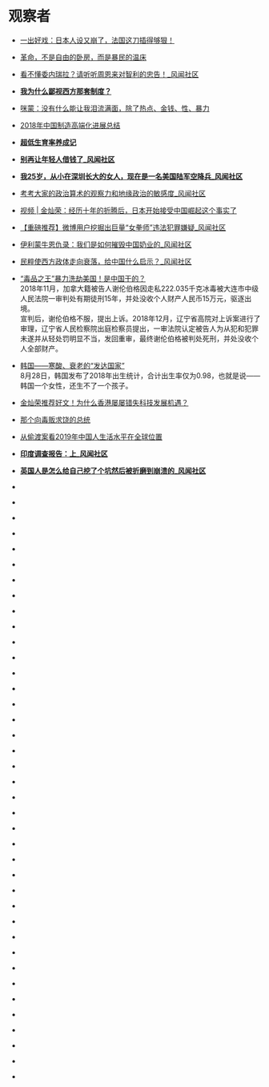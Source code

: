 # 观察者

*   [一出好戏：日本人设又崩了，法国这刀插得够狠！](https://user.guancha.cn/main/content?id=71547&s=zwyess)
*   [革命，不是自由的卧房，而是暴民的温床](https://user.guancha.cn/main/content?id=73275&s=zwyess)
*   [看不懂委内瑞拉？请听听周恩来对智利的忠告！_风闻社区](https://user.guancha.cn/main/content?id=74869&s=zwyess)
*   [**我为什么鄙视西方那套制度？**](https://user.guancha.cn/main/content?id=70873&page=1)
*   [咪蒙：没有什么能让我泪流满面，除了热点、金钱、性、暴力](https://user.guancha.cn/main/content?id=76683&s=zwyess)
*   [2018年中国制造高端化进展总结](https://user.guancha.cn/main/content?id=69439)
*   [**超低生育率养成记**](https://user.guancha.cn/main/content?id=77249&page=0)
*   [**别再让年轻人借钱了_风闻社区**](https://user.guancha.cn/main/content?id=96054&s=zwyess)
*   [**我25岁，从小在深圳长大的女人，现在是一名美国陆军空降兵_风闻社区**](https://user.guancha.cn/main/content?id=96639&s=zwyess)
*   [考考大家的政治算术的观察力和地缘政治的敏感度_风闻社区](https://user.guancha.cn/main/content?id=142786&s=zwyess)
*   [视频 | 金灿荣：经历十年的折腾后，日本开始接受中国崛起这个事实了](https://user.guancha.cn/main/content?id=164278&s=zwyess)
*   [【重磅推荐】微博用户挖掘出巨量“女拳师”违法犯罪嫌疑_风闻社区](https://user.guancha.cn/main/content?id=128016&s=zwyess)
*   [伊利蒙牛恩仇录：我们是如何摧毁中国奶业的_风闻社区](https://user.guancha.cn/main/content?id=132742&s=zwyess)
*   [民粹使西方政体走向衰落，给中国什么启示？_风闻社区](https://user.guancha.cn/main/content?id=89299&s=zwyess)
*   [“毒品之王”暴力洗劫美国！是中国干的？](https://user.guancha.cn/main/content?id=164411&s=zwyess)                    
2018年11月，加拿大籍被告人谢伦伯格因走私222.035千克冰毒被大连市中级人民法院一审判处有期徒刑15年，并处没收个人财产人民币15万元，驱逐出境。            
宣判后，谢伦伯格不服，提出上诉。2018年12月，辽宁省高院对上诉案进行了审理，辽宁省人民检察院出庭检察员提出，一审法院认定被告人为从犯和犯罪未遂并从轻处罚明显不当，发回重审，最终谢伦伯格被判处死刑，并处没收个人全部财产。                 
*   [韩国——寒酸、衰老的“发达国家”](https://user.guancha.cn/main/content?id=167433&s=zwyess)            
8月28日，韩国发布了2018年出生统计，合计出生率仅为0.98，也就是说——韩国一个女性，还生不了一个孩子。           

*   [金灿荣推荐好文！为什么香港屡屡错失科技发展机遇？](https://user.guancha.cn/main/content?id=168399&page=0)
*   [那个向毒贩求饶的总统](https://user.guancha.cn/main/content?id=188132&page=0)
*   [从偷渡案看2019年中国人生活水平在全球位置](https://user.guancha.cn/main/content?id=191225&page=0)
*   [**印度调查报告：上_风闻社区**](https://user.guancha.cn/main/content?id=207261&page=0)
*   [**英国人是怎么给自己挖了个坑然后被折磨到崩溃的_风闻社区**](https://user.guancha.cn/main/content?id=197175&s=zwyess)
*   []()
*   []()
*   []()
*   []()
*   []()
*   []()
*   []()
*   []()
*   []()
*   []()
*   []()
*   []()
*   []()
*   []()
*   []()
*   []()
*   []()
*   []()
*   []()
*   []()
*   []()
*   []()
*   []()
*   []()
*   []()
*   []()
*   []()
*   []()
*   []()
*   []()
*   []()
*   []()
*   []()
*   []()
*   []()
*   []()
*   []()
*   []()
*   []()








